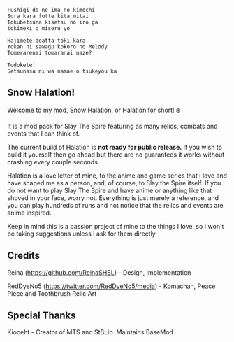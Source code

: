 ```
Fushigi da ne ima no kimochi
Sora kara futte kita mitai
Tokubetsuna kisetsu no iro ga
tokimeki o miseru yo

Hajimete deatta toki kara
Yokan ni sawagu kokoro no Melody
Tomerarenai tomaranai naze?

Todokete!
Setsunasa ni wa namae o tsukeyou ka
```

## Snow Halation!

Welcome to my mod, Snow Halation, or Halation for short! :snowflake:

It is a mod pack for Slay The Spire featuring as many relics, combats and events that I can think of. 

The current build of Halation is **not ready for public release.** If you wish to build it yourself then go ahead but there are no guarantees it works without crashing every couple seconds.

Halation is a love letter of mine, to the anime and game series that I love and have shaped me as a person, and, of course, to Slay the Spire itself. If you do not want to play Slay The Spire and have anime or anything like that shoved in your face, worry not. Everything is just merely a reference, and you can play hundreds of runs and not notice that the relics and events are anime inspired.

Keep in mind this is a passion project of mine to the things I love, so I won't be taking suggestions unless I ask for them directly.

## Credits

Reina (https://github.com/ReinaSHSL) - Design, Implementation

RedDyeNo5 (https://twitter.com/RedDyeNo5/media) - Komachan, Peace Piece and Toothbrush Relic Art

## Special Thanks

Kiooeht - Creator of MTS and StSLib. Maintains BaseMod.
